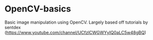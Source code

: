 # OpenCV-basics

Basic image manipulation using OpenCV. Largely based off tutorials by sentdex (https://www.youtube.com/channel/UCfzlCWGWYyIQ0aLC5w48gBQ)
